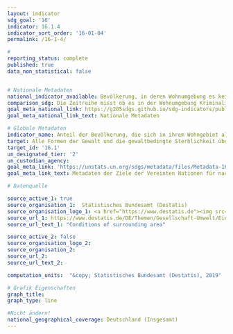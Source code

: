```yaml
---
layout: indicator
sdg_goal: '16'
indicator: 16.1.4
indicator_sort_order: '16-01-04'
permalink: /16-1-4/

#
reporting_status: complete
published: true
data_non_statistical: false


# Nationale Metadaten
national_indicator_available: Bevölkerung, in deren Wohnumgebung es keine Kriminalität, Gewalt oder Vandalismus gibt
comparison_sdg: Die Zeitreihe misst ob es in der Wohnumgebung Kriminalität, Gewalt oder Vandalismus gibt. Dies kann als Näherungswert für die wahrgenomme Sicherheit gewertet werden.
goal_meta_national_link: https://g205sdgs.github.io/sdg-indicators/public/MetaDe/16.1.4.pdf
goal_meta_national_link_text: Nationale Metadaten

# Globale Metadaten
indicator_name: Anteil der Bevölkerung, die sich in ihrem Wohngebiet alleine sicher fühlt
target: Alle Formen der Gewalt und die gewaltbedingte Sterblichkeit überall deutlich verringern
target_id: '16.1'
un_designated_tier: '2'
un_custodian_agency:
goal_meta_link: 'https://unstats.un.org/sdgs/metadata/files/Metadata-16-01-04.pdf'
goal_meta_link_text: Metadaten der Ziele der Vereinten Nationen für nachhaltige Entwicklung

# Datenquelle

source_active_1: true
source_organisation_1:  Statistisches Bundesamt (Destatis)
source_organisation_logo_1: <a href="https://www.destatis.de"><img src="https://g205sdgs.github.io/sdg-indicators/public/logos/destatis.png" alt="Logo Destatis" /></a>
source_url_1: https://www.destatis.de/DE/Themen/Gesellschaft-Umwelt/Einkommen-Konsum-Lebensbedingungen/Lebensbedingungen-Armutsgefaehrdung/_inhalt.html
source_url_text_1: "Conditions of surrounding area"

source_active_2: false
source_organisation_logo_2:
source_organisation_2:
source_url_2:
source_url_text_2:

computation_units:  "&copy; Statistisches Bundesamt (Destatis), 2019"

# Grafik Eigenschaften
graph_title:
graph_type: line

#Nicht ändern!
national_geographical_coverage: Deutschland (Insgesamt)
---
```

